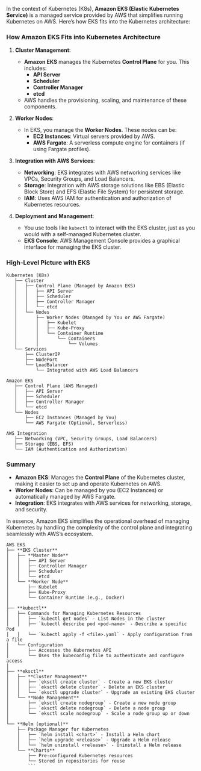 In the context of Kubernetes (K8s), **Amazon EKS (Elastic Kubernetes Service)** is a managed service provided by AWS that simplifies running Kubernetes on AWS. Here’s how EKS fits into the Kubernetes architecture:

### How Amazon EKS Fits into Kubernetes Architecture

1. **Cluster Management**:
   - **Amazon EKS** manages the Kubernetes **Control Plane** for you. This includes:
     - **API Server**
     - **Scheduler**
     - **Controller Manager**
     - **etcd**
   - AWS handles the provisioning, scaling, and maintenance of these components.

2. **Worker Nodes**:
   - In EKS, you manage the **Worker Nodes**. These nodes can be:
     - **EC2 Instances**: Virtual servers provided by AWS.
     - **AWS Fargate**: A serverless compute engine for containers (if using Fargate profiles).

3. **Integration with AWS Services**:
   - **Networking**: EKS integrates with AWS networking services like VPCs, Security Groups, and Load Balancers.
   - **Storage**: Integration with AWS storage solutions like EBS (Elastic Block Store) and EFS (Elastic File System) for persistent storage.
   - **IAM**: Uses AWS IAM for authentication and authorization of Kubernetes resources.

4. **Deployment and Management**:
   - You use tools like `kubectl` to interact with the EKS cluster, just as you would with a self-managed Kubernetes cluster.
   - **EKS Console**: AWS Management Console provides a graphical interface for managing the EKS cluster.

### High-Level Picture with EKS

```plaintext
Kubernetes (K8s)
   ├── Cluster
   │   ├── Control Plane (Managed by Amazon EKS)
   │   │   ├── API Server
   │   │   ├── Scheduler
   │   │   ├── Controller Manager
   │   │   └── etcd
   │   └── Nodes
   │       ├── Worker Nodes (Managed by You or AWS Fargate)
   │       │   ├── Kubelet
   │       │   ├── Kube-Proxy
   │       │   └── Container Runtime
   │       │       └── Containers
   │       │           └── Volumes
   └── Services
       ├── ClusterIP
       ├── NodePort
       └── LoadBalancer
           └── Integrated with AWS Load Balancers

Amazon EKS
   ├── Control Plane (AWS Managed)
   │   ├── API Server
   │   ├── Scheduler
   │   ├── Controller Manager
   │   └── etcd
   └── Nodes
       ├── EC2 Instances (Managed by You)
       └── AWS Fargate (Optional, Serverless)

AWS Integration
   ├── Networking (VPC, Security Groups, Load Balancers)
   ├── Storage (EBS, EFS)
   └── IAM (Authentication and Authorization)
```

### Summary

- **Amazon EKS**: Manages the **Control Plane** of the Kubernetes cluster, making it easier to set up and operate Kubernetes on AWS.
- **Worker Nodes**: Can be managed by you (EC2 Instances) or automatically managed by AWS Fargate.
- **Integration**: EKS integrates with AWS services for networking, storage, and security.

In essence, Amazon EKS simplifies the operational overhead of managing Kubernetes by handling the complexity of the control plane and integrating seamlessly with AWS’s ecosystem.


```
AWS EKS
├── **EKS Cluster**
│   ├── **Master Node**
│   │   ├── API Server
│   │   ├── Controller Manager
│   │   ├── Scheduler
│   │   └── etcd
│   └── **Worker Node**
│       ├── Kubelet
│       ├── Kube-Proxy
│       └── Container Runtime (e.g., Docker)
│
├── **kubectl**
│   ├── Commands for Managing Kubernetes Resources
│   │   ├── `kubectl get nodes` - List Nodes in the cluster
│   │   ├── `kubectl describe pod <pod-name>` - Describe a specific Pod
│   │   └── `kubectl apply -f <file>.yaml` - Apply configuration from a file
│   └── Configuration
│       ├── Accesses the Kubernetes API
│       └── Uses the kubeconfig file to authenticate and configure access
│
├── **eksctl**
│   ├── **Cluster Management**
│   │   ├── `eksctl create cluster` - Create a new EKS cluster
│   │   ├── `eksctl delete cluster` - Delete an EKS cluster
│   │   └── `eksctl upgrade cluster` - Upgrade an existing EKS cluster
│   └── **Node Management**
│       ├── `eksctl create nodegroup` - Create a new node group
│       ├── `eksctl delete nodegroup` - Delete a node group
│       └── `eksctl scale nodegroup` - Scale a node group up or down
│
└── **Helm (optional)**
    ├── Package Manager for Kubernetes
    │   ├── `helm install <chart>` - Install a Helm chart
    │   ├── `helm upgrade <release>` - Upgrade a Helm release
    │   └── `helm uninstall <release>` - Uninstall a Helm release
    └── **Charts**
        ├── Pre-configured Kubernetes resources
        └── Stored in repositories for reuse
        ```
